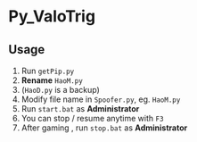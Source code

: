 # Py_ValoTrig

## Usage

1. Run `getPip.py`
2. **Rename** `HaoM.py`
3. (`HaoD.py` is a backup)
4. Modify file name in `Spoofer.py`, eg. `HaoM.py`
5. Run `start.bat` as **Administrator**
6. You can stop / resume anytime with `F3`
7. After gaming , run `stop.bat` as **Administrator** 
